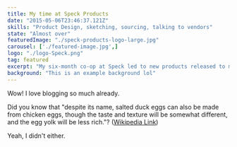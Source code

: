 ```yaml
---
title: My time at Speck Products
date: "2015-05-06T23:46:37.121Z"
skills: "Product Design, sketching, sourcing, talking to vendors"
state: "Almost over"
featuredImage: "./speck-products-logo-large.jpg"
carousel: ['./featured-image.jpg',]
logo: "./logo-Speck.png"
tag: featured
excerpt: "My six-month co-op at Speck led to new products released to market, and a patent under my name."
background: "This is an example background lol"
---
```


Wow! I love blogging so much already.

Did you know that "despite its name, salted duck eggs can also be made from
chicken eggs, though the taste and texture will be somewhat different, and the
egg yolk will be less rich."?
([Wikipedia Link](http://en.wikipedia.org/wiki/Salted_duck_egg))

Yeah, I didn't either.
